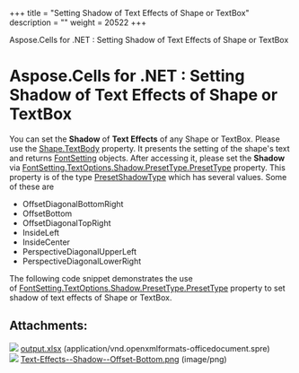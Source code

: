 +++
title = "Setting Shadow of Text Effects of Shape or TextBox" 
description = "" 
weight = 20522 
+++

Aspose.Cells for .NET : Setting Shadow of Text Effects of Shape or TextBox  

# Aspose.Cells for .NET : Setting Shadow of Text Effects of Shape or TextBox


You can set the **Shadow** of **Text Effects** of any Shape or TextBox. Please use the [Shape.TextBody](https://apireference.aspose.com/net/cells/aspose.cells.drawing/shape/properties/textbody) property. It presents the setting of the shape's text and returns [FontSetting](https://apireference.aspose.com/net/cells/aspose.cells/fontsetting) objects. After accessing it, please set the **Shadow** via [FontSetting.TextOptions.Shadow.PresetType.PresetType](https://apireference.aspose.com/net/cells/aspose.cells.drawing/shadoweffect/properties/presettype) property. This property is of the type [PresetShadowType](https://apireference.aspose.com/net/cells/aspose.cells.drawing/presetshadowtype) which has several values. Some of these are

*   OffsetDiagonalBottomRight
*   OffsetBottom
*   OffsetDiagonalTopRight
*   InsideLeft
*   InsideCenter
*   PerspectiveDiagonalUpperLeft
*   PerspectiveDiagonalLowerRight

The following code snippet demonstrates the use of [FontSetting.TextOptions.Shadow.PresetType.PresetType](https://apireference.aspose.com/net/cells/aspose.cells.drawing/shadoweffect/properties/presettype) property to set shadow of text effects of Shape or TextBox.

## Attachments:

![](https://docs2.aspose.com/cells/net/images/icons/bullet_blue.gif) [output.xlsx](https://docs2.aspose.com/cells/net/attachments/5013591/5115557.xlsx) (application/vnd.openxmlformats-officedocument.spre)  
![](https://docs2.aspose.com/cells/net/images/icons/bullet_blue.gif) [Text-Effects--Shadow--Offset-Bottom.png](https://docs2.aspose.com/cells/net/attachments/5013591/5115556.png) (image/png)  


